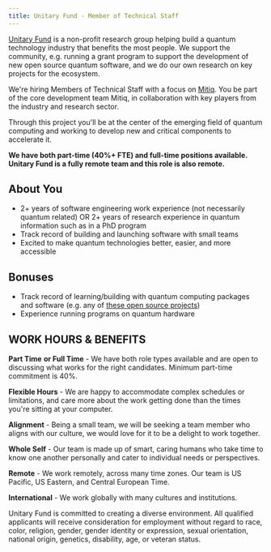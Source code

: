 ```yaml
---
title: Unitary Fund - Member of Technical Staff
---
```


[Unitary Fund](https://unitary.fund/) is a non-profit research group helping build a quantum technology industry that benefits the most people. We support the community, e.g. running a grant program to support the development of new open source quantum software, and we do our own research on key projects for the ecosystem.

We're hiring Members of Technical Staff with a focus on [Mitiq](https://unitary.fund/mitiq.html). You be part of the core development team Mitiq, in collaboration with key players from the industry and research sector.

Through this project you'll be at the center of the emerging field of quantum computing and working to develop new and critical components to accelerate it.

**We have both part-time (40%+ FTE) and full-time positions available. Unitary Fund is a fully remote team and this role is also remote.**

## About You

- 2+ years of software engineering work experience (not necessarily quantum related) OR 2+ years of research experience in quantum information such as in a PhD program
- Track record of building and launching software with small teams
- Excited to make quantum technologies better, easier, and more accessible

## Bonuses

- Track record of learning/building with quantum computing packages and software (e.g. any of [these open source projects](https://qosf.org/project_list/))
- Experience running programs on quantum hardware

## WORK HOURS & BENEFITS

**Part Time** **or Full Time** - We have both role types available and are open to discussing what works for the right candidates. Minimum part-time commitment is 40%.

**Flexible Hours** - We are happy to accommodate complex schedules or limitations, and care more about the work getting done than the times you're sitting at your computer.

**Alignment** - Being a small team, we will be seeking a team member who aligns with our culture, we would love for it to be a delight to work together.

**Whole Self** - Our team is made up of smart, caring humans who take time to know one another personally and cater to individual needs or perspectives.

**Remote** - We work remotely, across many time zones. Our team is US Pacific, US Eastern, and Central European Time.

**International** - We work globally with many cultures and institutions.

Unitary Fund is committed to creating a diverse environment. All qualified applicants will receive consideration for employment without regard to race, color, religion, gender, gender identity or expression, sexual orientation, national origin, genetics, disability, age, or veteran status.